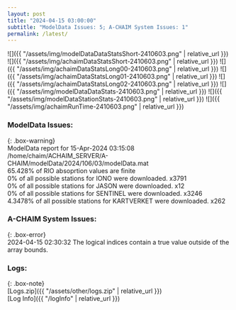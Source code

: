 ```yaml
---
layout: post
title: "2024-04-15 03:00:00"
subtitle: "ModelData Issues: 5; A-CHAIM System Issues: 1"
permalink: /latest/
---
```


![]({{ "/assets/img/modelDataDataStatsShort-2410603.png" | relative_url }})
![]({{ "/assets/img/achaimDataStatsShort-2410603.png" | relative_url }})
![]({{ "/assets/img/achaimDataStatsLong00-2410603.png" | relative_url }})
![]({{ "/assets/img/achaimDataStatsLong01-2410603.png" | relative_url }})
![]({{ "/assets/img/achaimDataStatsLong02-2410603.png" | relative_url }})
![]({{ "/assets/img/modelDataDataStats-2410603.png" | relative_url }})
![]({{ "/assets/img/modelDataStationStats-2410603.png" | relative_url }})
![]({{ "/assets/img/achaimRunTime-2410603.png" | relative_url }})


### ModelData Issues:  
  
{: .box-warning}  
 ModelData report for 15-Apr-2024 03:15:08   
 /home/chaim/ACHAIM_SERVER/A-CHAIM/modelData/2024/106/03/modelData.mat   
 65.428% of RIO absoprtion values are finite   
 0% of all possible stations for IONO were downloaded. x3791   
 0% of all possible stations for JASON were downloaded. x12   
 0% of all possible stations for SENTINEL were downloaded. x3246   
 4.3478% of all possible stations for KARTVERKET were downloaded. x262   
  
### A-CHAIM System Issues:  
  
{: .box-error}  
2024-04-15 02:30:32 The logical indices contain a true value outside of the array bounds.  

### Logs:  
  
{: .box-note}  
[Logs.zip]({{ "/assets/other/logs.zip" | relative_url }})  
[Log Info]({{ "/logInfo" | relative_url }})  
